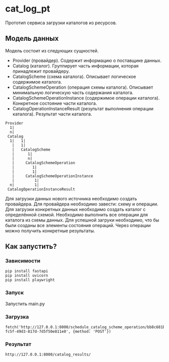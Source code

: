 # cat_log_pt

Прототип сервиса загрузки каталогов из ресурсов.

## Модель данных
Модель состоит из следующих сущностей.

* Provider (провайдер). Содержит информацию о поставщике данных.
* Catalog (каталог). Группирует часть информации, которая принадлежит провайдеру.
* CatalogScheme (схема каталога). Описывает логическое содержимое каталога.
* CatalogSchemeOperation (операция схемы каталога). Описывает минимальную логическую часть содержания каталога.
* CatalogSchemeOperationInstance (содержимое операции каталога). Конкретное состояние части каталога.
* CatalogOperationInstanceResult (результат выполнения операции каталога). Результат части каталога.


```
Provider
  1|
  n|
 Catalog
  1|   1|
   |   1|
   |   CatalogScheme
   |      1|
   |      n|
   |     CatalogSchemeOperation
   |        1|
   |        1|
   |     CatalogSchemeOperationInstance    
   |         1|
  n|         1|
 CatalogOperationInstanceResult
```

Для загрузки данных нового источника необходимо создать провайдера.
Для провайдера необходимо завести: схему и операции.
Для загрузки конкретных данных необходимо создать каталог с определённой схемой.
Необходимо выполнить все операции для каталога из схемы данных.
Для успешной загруки необходимо, что бы были созданы все элементы состояния операций.
Через операции можно получить конкретные результаты.

## Как запустить?

### Зависимости
```
pip install fastapi
pip install uvicorn
pip install playwright
```
### Запуск
Запустить main.py

### Загрузка
```
fetch('http://127.0.0.1:8000/schedule_catalog_scheme_operation/bb8c681b-fc5f-49d3-817d-7d5f50e811e0', {method: 'POST'})
```
### Результат
```
http://127.0.0.1:8000/catalog_results/
```
